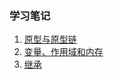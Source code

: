### 学习笔记


1. [原型与原型链](https://github.com/yszsz/Blog/blob/master/articles/%E5%8E%9F%E5%9E%8B%E4%B8%8E%E5%8E%9F%E5%9E%8B%E9%93%BE.md)
2. [变量、作用域和内存](https://github.com/yszsz/Blog/blob/master/articles/%E5%8F%98%E9%87%8F%E3%80%81%E4%BD%9C%E7%94%A8%E5%9F%9F%E5%92%8C%E5%86%85%E5%AD%98.md)
3. [继承](https://github.com/yszsz/Blog/blob/master/articles/%E7%BB%A7%E6%89%BF.md)